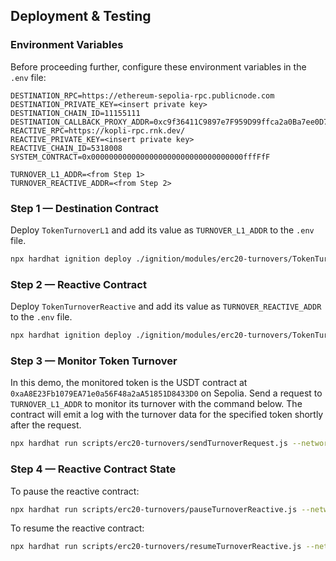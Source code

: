 ## Deployment & Testing

### Environment Variables

Before proceeding further, configure these environment variables in the `.env` file:

```env
DESTINATION_RPC=https://ethereum-sepolia-rpc.publicnode.com
DESTINATION_PRIVATE_KEY=<insert private key>
DESTINATION_CHAIN_ID=11155111
DESTINATION_CALLBACK_PROXY_ADDR=0xc9f36411C9897e7F959D99ffca2a0Ba7ee0D7bDA
REACTIVE_RPC=https://kopli-rpc.rnk.dev/
REACTIVE_PRIVATE_KEY=<insert private key>
REACTIVE_CHAIN_ID=5318008
SYSTEM_CONTRACT=0x0000000000000000000000000000000000fffFfF

TURNOVER_L1_ADDR=<from Step 1>
TURNOVER_REACTIVE_ADDR=<from Step 2>
```

### Step 1 — Destination Contract

Deploy `TokenTurnoverL1` and add its value as `TURNOVER_L1_ADDR` to the `.env` file.

```bash
npx hardhat ignition deploy ./ignition/modules/erc20-turnovers/TokenTurnoverL1Module.js --network sepolia
```

### Step 2 — Reactive Contract

Deploy `TokenTurnoverReactive` and add its value as `TURNOVER_REACTIVE_ADDR` to the `.env` file.

```bash
npx hardhat ignition deploy ./ignition/modules/erc20-turnovers/TokenTurnoverReactiveModule.js --network reactive
```

### Step 3 — Monitor Token Turnover

In this demo, the monitored token is the USDT contract at `0xaA8E23Fb1079EA71e0a56F48a2aA51851D8433D0` on Sepolia. Send a request to `TURNOVER_L1_ADDR` to monitor its turnover with the command below. The contract will emit a log with the turnover data for the specified token shortly after the request.

```bash
npx hardhat run scripts/erc20-turnovers/sendTurnoverRequest.js --network sepolia
```

### Step 4 — Reactive Contract State

To pause the reactive contract:

```bash
npx hardhat run scripts/erc20-turnovers/pauseTurnoverReactive.js --network reactive
```

To resume the reactive contract:

```bash
npx hardhat run scripts/erc20-turnovers/resumeTurnoverReactive.js --network reactive
```